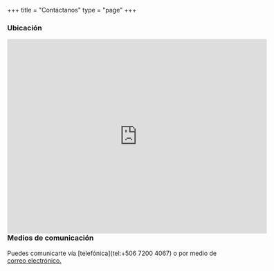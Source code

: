 +++
title = "Contáctanos"
type = "page"
+++

### Ubicación

 <iframe align="left" src="https://www.google.com/maps/embed?pb=!1m18!1m12!1m3!1d3930.4701425339945!2d-84.05784938561892!3d9.894744392923334!2m3!1f0!2f0!3f0!3m2!1i1024!2i768!4f13.1!3m3!1m2!1s0x8fa0e3ab30519db5%3A0xff97b33d081cfb07!2sLa+Jaur%C3%ADa+(Juguetes+Sonoros)!5e0!3m2!1ses-419!2scr!4v1519059660159" width="600" height="450" frameborder="0" style="border:0" allowfullscreen></iframe>

-----

### Medios de comunicación

Puedes comunicarte vía [telefónica](tel:+506 7200 4067) o por medio de [correo electrónico.](mailto:rkmrojas@gmail.com)
